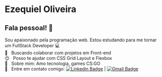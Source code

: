 # Ezequiel Oliveira

## Fala pessoal! 👋

Sou apaixonado pela programação web.
Estou estudando para me tornar um FullStack Developer :computer:
 <br/> :purple_heart: &nbsp; Buscando colaborar com projetos em Front-end
 <br/> :blush: &nbsp; Posso te ajudar com CSS Grid Layout e Flexbox
 <br/> 💬  &nbsp; Sobre mim: Amo tecnologia, games CS:GO
 <br/> :email: &nbsp; Entre em contato comigo: [![Linkedin Badge](https://img.shields.io/badge/-EzequielOliveira-blue?style=flat-square&logo=Linkedin&logoColor=white&link=https://www.linkedin.com/in/Ezequieum/)](https://www.linkedin.com/in/Ezequieum/) 
| 
[![Gmail Badge](https://img.shields.io/badge/-contato.ezequie15@gmail.com-c14438?style=flat-square&logo=Gmail&logoColor=white&link=mailto:contato.ezequie15@gmail.com)](mailto:contato.ezequie15@gmail.com)

